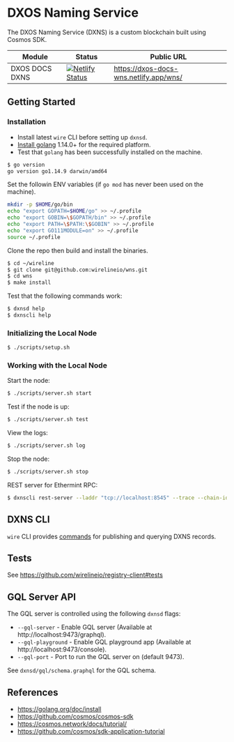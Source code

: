 # DXOS Naming Service

The DXOS Naming Service (DXNS) is a custom blockchain built using Cosmos SDK.

| Module   | Status | Public URL |
| -------- | ------ | ---------- |
| DXOS DOCS DXNS | [![Netlify Status](https://api.netlify.com/api/v1/badges/6bbab0ad-84ad-4d77-a575-420940dc55af/deploy-status)](https://app.netlify.com/sites/dxos-docs-wns/deploys) | https://dxos-docs-wns.netlify.app/wns/ |

## Getting Started

### Installation

* Install latest `wire` CLI before setting up `dxnsd`.
* [Install golang](https://golang.org/doc/install) 1.14.0+ for the required platform.
* Test that `golang` has been successfully installed on the machine.

```bash
$ go version
go version go1.14.9 darwin/amd64
```

Set the followin ENV variables (if `go mod` has never been used on the machine).

```bash
mkdir -p $HOME/go/bin
echo "export GOPATH=$HOME/go" >> ~/.profile
echo "export GOBIN=\$GOPATH/bin" >> ~/.profile
echo "export PATH=\$PATH:\$GOBIN" >> ~/.profile
echo "export GO111MODULE=on" >> ~/.profile
source ~/.profile
```

Clone the repo then build and install the binaries.

```bash
$ cd ~/wireline
$ git clone git@github.com:wirelineio/wns.git
$ cd wns
$ make install
```

Test that the following commands work:

```bash
$ dxnsd help
$ dxnscli help
```

### Initializing the Local Node

```bash
$ ./scripts/setup.sh
```

### Working with the Local Node

Start the node:

```bash
$ ./scripts/server.sh start
```

Test if the node is up:

```bash
$ ./scripts/server.sh test
```

View the logs:

```bash
$ ./scripts/server.sh log
```

Stop the node:

```bash
$ ./scripts/server.sh stop
```

REST server for Ethermint RPC:

```bash
$ dxnscli rest-server --laddr "tcp://localhost:8545" --trace --chain-id 1 --unlock-key root
```

## DXNS CLI

`wire` CLI provides [commands](https://github.com/wirelineio/incubator/blob/master/dxos/wns-cli/README.md) for publishing and querying DXNS records.

## Tests

See https://github.com/wirelineio/registry-client#tests


## GQL Server API

The GQL server is controlled using the following `dxnsd` flags:

* `--gql-server` - Enable GQL server (Available at http://localhost:9473/graphql).
* `--gql-playground` - Enable GQL playground app (Available at http://localhost:9473/console).
* `--gql-port` - Port to run the GQL server on (default 9473).

See `dxnsd/gql/schema.graphql` for the GQL schema.


## References

* https://golang.org/doc/install
* https://github.com/cosmos/cosmos-sdk
* https://cosmos.network/docs/tutorial/
* https://github.com/cosmos/sdk-application-tutorial
